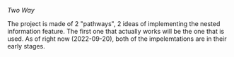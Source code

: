 *Two Way*


The project is made of 2 "pathways", 2 ideas of implementing the nested information feature. The first one that actually works will be the one that is used.
As of right now (2022-09-20), both of the impelemtations are in their early stages. 
